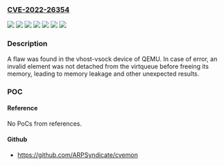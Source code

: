 ### [CVE-2022-26354](https://cve.mitre.org/cgi-bin/cvename.cgi?name=CVE-2022-26354)
![](https://img.shields.io/static/v1?label=Product&message=Advanced%20Virtualization%20for%20RHEL%208.4.0.EUS&color=blue)
![](https://img.shields.io/static/v1?label=Product&message=Red%20Hat%20Enterprise%20Linux%208&color=blue)
![](https://img.shields.io/static/v1?label=Product&message=Red%20Hat%20Enterprise%20Linux%209&color=blue)
![](https://img.shields.io/static/v1?label=Version&message=!%2017%3A6.2.0-11.el9_0.3%20&color=brighgreen)
![](https://img.shields.io/static/v1?label=Version&message=!%208040020220517095834.522a0ee4%20&color=brighgreen)
![](https://img.shields.io/static/v1?label=Version&message=!%208060020220616155742.ad008a3a%20&color=brighgreen)
![](https://img.shields.io/static/v1?label=Vulnerability&message=Missing%20Release%20of%20Resource%20after%20Effective%20Lifetime&color=brighgreen)

### Description

A flaw was found in the vhost-vsock device of QEMU. In case of error, an invalid element was not detached from the virtqueue before freeing its memory, leading to memory leakage and other unexpected results.

### POC

#### Reference
No PoCs from references.

#### Github
- https://github.com/ARPSyndicate/cvemon

